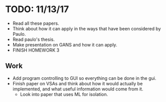 
# TODO: 11/13/17

* Read all these papers.
* Think about how it can apply in the ways that have been considered by Paulo.
* Read paulo's thesis.
* Make presentation on GANS and how it can apply.
* FINISH HOMEWORK 3

## Work
* Add program controlling to GUI so everything can be done in the gui.
* Finish paper on VSAs and think about how it would actually be implemented, and what useful information would come from it.
	* Look into paper that uses ML for isolation.